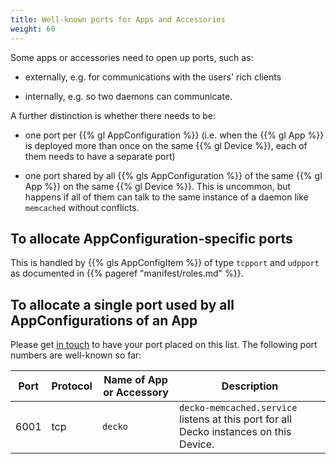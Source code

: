 ```yaml
---
title: Well-known ports for Apps and Accessories
weight: 60
---
```


Some apps or accessories need to open up ports, such as:

* externally, e.g. for communications with the users' rich clients

* internally, e.g. so two daemons can communicate.

A further distinction is whether there needs to be:

* one port per {{% gl AppConfiguration %}} (i.e. when the {{% gl App %}} is deployed
  more than once on the same {{% gl Device %}}, each of them needs to have a
  separate port)

* one port shared by all {{% gls AppConfiguration %}} of the same
  {{% gl App %}} on the same {{% gl Device %}}. This is uncommon, but happens if all
  of them can talk to the same instance of a daemon like ``memcached`` without
  conflicts.

## To allocate AppConfiguration-specific ports

This is handled by {{% gls AppConfigItem %}} of type
``tcpport`` and ``udpport`` as documented in {{% pageref "manifest/roles.md" %}}.

## To allocate a single port used by all AppConfigurations of an App

Please get [in touch](https://ubos.net/community/) to have your port placed on
this list. The following port numbers are well-known so far:

<table>
 <thead>
  <tr>
   <th>Port</th>
   <th>Protocol</th>
   <th>Name of App or Accessory</th>
   <th>Description</th>
  </tr>
 </thead>
 <tbody>
  <tr>
   <td>6001</td>
   <td>tcp</td>
   <td><code>decko</code></td>
   <td><code>decko-memcached.service</code> listens at this port for all Decko
       instances on this Device.</td>
  </tr>
 </tbody>
</table>
